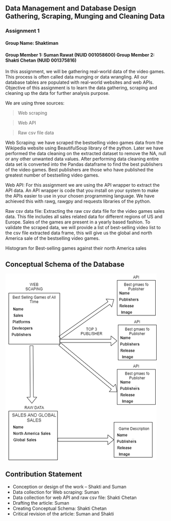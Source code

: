 ## Data Management and Database Design Gathering, Scraping, Munging and Cleaning Data
### Assignment 1
#### Group Name: Shaktiman

#### Group Member 1: Suman Rawat (NUID 001058600) Group Member 2: Shakti Chetan (NUID 001375816)

In this assignment, we will be gathering real-world data of the video games. This process is often called data munging or data wrangling. All our database tables are populated with real-world websites and web APIs. Objective of this assignment is to learn the data gathering, scraping and cleaning up the data for further analysis purpose.

We are using three sources:

> Web scraping

> Web API

> Raw csv file data

Web Scraping: we have scraped the bestselling video games data from the Wikipedia website using BeautifulSoup library of the python. Later we have performed the data cleaning on the extracted dataset to remove the NA, null or any other unwanted data values. After performing data cleaning entire data set is converted into the Pandas dataframe to find the best publishers of the video games. Best publishers are those who have published the greatest number of bestselling video games.

Web API: For this assignment we are using the API wrapper to extract the API data. An API wrapper is code that you install on your system to make the APIs easier to use in your chosen programming language. We have achieved this with rawg, rawgpy and requests libraries of the python.

Raw csv data file: Extracting the raw csv data file for the video games sales data. This file includes all sales related data for different regions of US and Europe. Sales of the games are present in a yearly based fashion. To validate the scraped data, we will provide a list of best-selling video list to the csv file extracted data frame, this will give us the global and north America sale of the bestselling video games.

Histogram for Best-selling games against their north America sales


## Conceptual Schema of the Database
![](images/model.png)

## Contribution Statement

* Conception or design of the work – Shakti and Suman
* Data collection for Web scraping: Suman
* Data collection for web API and raw csv file: Shakti Chetan
* Drafting the article: Suman
* Creating Conceptual Schema: Shakti Chetan
* Critical revision of the article: Suman and Shakti
